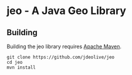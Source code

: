 # jeo - A Java Geo Library

## Building

Building the jeo library requires [Apache Maven](http://maven.apache.org).

    git clone https://github.com/jdeolive/jeo
    cd jeo
    mvn install
